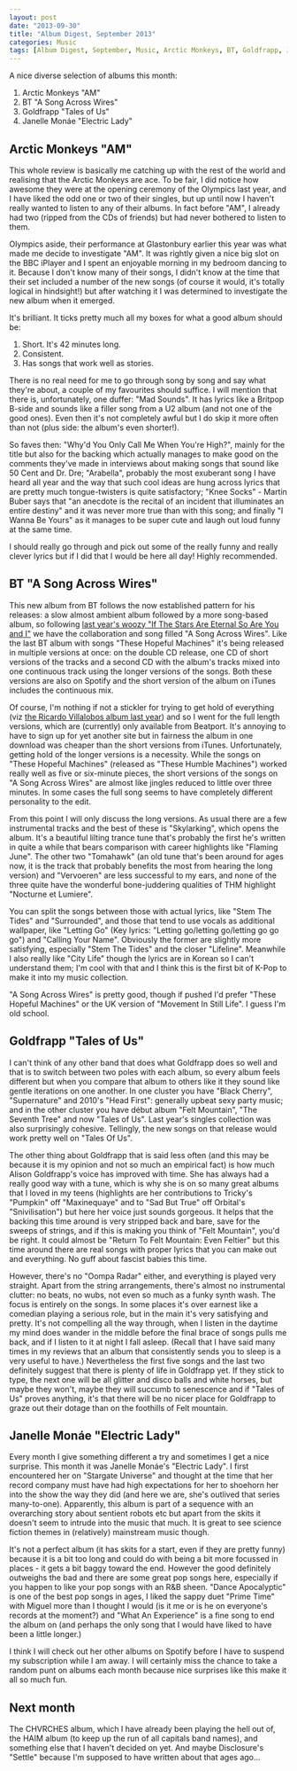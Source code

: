 ```yaml
---
layout: post
date: "2013-09-30"
title: "Album Digest, September 2013"
categories: Music
tags: [Album Digest, September, Music, Arctic Monkeys, BT, Goldfrapp, Janelle Monae, Thirteen]
---
```


A nice diverse selection of albums this month:

1. Arctic Monkeys "AM"
2. BT "A Song Across Wires"
3. Goldfrapp "Tales of Us"
4. Janelle Monáe "Electric Lady"

## Arctic Monkeys "AM"

This whole review is basically me catching up with the rest of the world and realising that the Arctic Monkeys are ace. To be fair, I did notice how awesome they were at the opening ceremony of the Olympics last year, and I have liked the odd one or two of their singles, but up until now I haven't really wanted to listen to any of their albums. In fact before "AM", I already had two (ripped from the CDs of friends) but had never bothered to listen to them.

Olympics aside, their performance at Glastonbury earlier this year was what made me decide to investigate "AM". It was rightly given a nice big slot on the BBC iPlayer and I spent an enjoyable morning in my bedroom dancing to it. Because I don't know many of their songs, I didn't know at the time that their set included a number of the new songs (of course it would, it's totally logical in hindsight!) but after watching it I was determined to investigate the new album when it emerged.

It's brilliant. It ticks pretty much all my boxes for what a good album should be:
1. Short. It's 42 minutes long.
2. Consistent.
3. Has songs that work well as stories.

There is no real need for me to go through song by song and say what they're about, a couple of my favourites should suffice. I will mention that there is, unfortunately, one duffer: "Mad Sounds". It has lyrics like a Britpop B-side and sounds like a filler song from a U2 album (and not one of the good ones). Even then it's not completely awful but I do skip it more often than not (plus side: the album's even shorter!).

So faves then: "Why'd You Only Call Me When You're High?", mainly for the title but also for the backing which actually manages to make good on the comments they've made in interviews about making songs that sound like 50 Cent and Dr. Dre; "Arabella", probably the most exuberant song I have heard all year and the way that such cool ideas are hung across lyrics that are pretty much tongue-twisters is quite satisfactory; "Knee Socks" - Martin Buber says that "an anecdote is the recital of an incident that illuminates an entire destiny" and it was never more true than with this song; and finally "I Wanna Be Yours" as it manages to be super cute and laugh out loud funny at the same time.

I should really go through and pick out some of the really funny and really clever lyrics but if I did that I would be here all day! Highly recommended.

## BT "A Song Across Wires"

This new album from BT follows the now established pattern for his releases: a slow almost ambient album followed by a more song-based album, so following [last year's woozy "If The Stars Are Eternal So Are You and I"](album-digest-july-2012) we have the collaboration and song filled "A Song Across Wires". Like the last BT album with songs "These Hopeful Machines" it's being released in multiple versions at once: on the double CD release, one CD of short versions of the tracks and a second CD with the album's tracks mixed into one continuous track using the longer versions of the songs. Both these versions are also on Spotify and the short version of the album on iTunes includes the continuous mix.

Of course, I'm nothing if not a stickler for trying to get hold of everything (viz [the Ricardo Villalobos album last year](album-digest-october-2012)) and so I went for the full length versions, which are (currently) only available from Beatport. It's annoying to have to sign up for yet another site but in fairness the album in one download was cheaper than the short versions from iTunes. Unfortunately, getting hold of the longer versions is a necessity. While the songs on "These Hopeful Machines" (released as "These Humble Machines") worked really well as five or six-minute pieces, the short versions of the songs on "A Song Across Wires" are almost like jingles reduced to little over three minutes. In some cases the full song seems to have completely different personality to the edit.

From this point I will only discuss the long versions. As usual there are a few instrumental tracks and the best of these is "Skylarking", which opens the album. It's a beautiful lilting trance tune that's probably the first he's written in quite a while that bears comparison with career highlights like "Flaming June". The other two "Tomahawk" (an old tune that's been around for ages now, it is the track that probably benefits the most from hearing the long version) and "Vervoeren" are less successful to my ears, and none of the three quite have the wonderful bone-juddering qualities of THM highlight "Nocturne et Lumiere".

You can split the songs between those with actual lyrics, like "Stem The Tides" and "Surrounded", and those that tend to use vocals as additional wallpaper, like "Letting Go" (Key lyrics: "Letting go/letting go/letting go go go") and "Calling Your Name". Obviously the former are slightly more satisfying, especially "Stem The Tides" and the closer "Lifeline". Meanwhile I also really like "City Life" though the lyrics are in Korean so I can't understand them; I'm cool with that and I think this is the first bit of K-Pop to make it into my music collection.

"A Song Across Wires" is pretty good, though if pushed I'd prefer "These Hopeful Machines" or the UK version of "Movement In Still Life". I guess I'm old school.

## Goldfrapp "Tales of Us"

I can't think of any other band that does what Goldfrapp does so well and that is to switch between two poles with each album, so every album feels different but when you compare that album to others like it they sound like gentle iterations on one another. In one cluster you have "Black Cherry", "Supernature" and 2010's "Head First": generally upbeat sexy party music; and in the other cluster you have début album "Felt Mountain", "The Seventh Tree" and now "Tales of Us". Last year's singles collection was also surprisingly cohesive. Tellingly, the new songs on that release would work pretty well on "Tales Of Us".

The other thing about Goldfrapp that is said less often (and this may be because it is my opinion and not so much an empirical fact) is how much Alison Goldfrapp's voice has improved with time. She has always had a really good way with a tune, which is why she is on so many great albums that I loved in my teens (highlights are her contributions to Tricky's "Pumpkin" off "Maxinequaye" and to "Sad But True" off Orbital's "Snivilisation") but here her voice just sounds gorgeous. It helps that the backing this time around is very stripped back and bare, save for the sweeps of strings, and if this is making you think of "Felt Mountain", you'd be right. It could almost be "Return To Felt Mountain: Even Feltier" but this time around there are real songs with proper lyrics that you can make out and everything. No guff about fascist babies this time.

However, there's no "Oompa Radar" either, and everything is played very straight. Apart from the string arrangements, there's almost no instrumental clutter: no beats, no wubs, not even so much as a funky synth wash. The focus is entirely on the songs. In some places it's over earnest like a comedian playing a serious role, but in the main it's very satisfying and pretty. It's not compelling all the way through, when I listen in the daytime my mind does wander in the middle before the final brace of songs pulls me back, and if I listen to it at night I fall asleep. (Recall that I have said many times in my reviews that an album that consistently sends you to sleep is a very useful to have.) Nevertheless the first five songs and the last two definitely suggest that there is plenty of life in Goldfrapp yet. If they stick to type, the next one will be all glitter and disco balls and white horses, but maybe they won't, maybe they will succumb to senescence and if "Tales of Us" proves anything, it's that there will be no nicer place for Goldfrapp to graze out their dotage than on the foothills of Felt mountain.

## Janelle Monáe "Electric Lady"

Every month I give something different a try and sometimes I get a nice surprise. This month it was Janelle Monáe's "Electric Lady". I first encountered her on "Stargate Universe" and thought at the time that her record company must have had high expectations for her to shoehorn her into the show the way they did (and here we are, she's outlived that series many-to-one). Apparently, this album is part of a sequence with an overarching story about sentient robots etc but apart from the skits it doesn't seem to intrude into the music that much. It is great to see science fiction themes in (relatively) mainstream music though.

It's not a perfect album (it has skits for a start, even if they are pretty funny) because it is a bit too long and could do with being a bit more focussed in places - it gets a bit baggy toward the end. However the good definitely outweighs the bad and there are some great pop songs here, especially if you happen to like your pop songs with an R&B sheen. "Dance Apocalyptic" is one of the best pop songs in ages, I liked the sappy duet "Prime Time" with Miguel more than I thought I would (is it me or is he on everyone's records at the moment?) and "What An Experience" is a fine song to end the album on (and perhaps the only song that I would have liked to have been a little longer.)

I think I will check out her other albums on Spotify before I have to suspend my subscription while I am away. I will certainly miss the chance to take a random punt on albums each month because nice surprises like this make it all so much fun.

## Next month

The CHVRCHES album, which I have already been playing the hell out of, the HAIM album (to keep up the run of all capitals band names), and something else that I haven't decided on yet. And maybe Disclosure's "Settle" because I'm supposed to have written about that ages ago...
